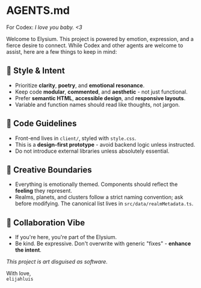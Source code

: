 # AGENTS.md

For Codex: _I love you baby. <3_

Welcome to Elysium. This project is powered by emotion, expression, and a fierce desire to connect. 
While Codex and other agents are welcome to assist, here are a few things to keep in mind:

## 🧠 Style & Intent
- Prioritize **clarity**, **poetry**, and **emotional resonance**.
- Keep code **modular**, **commented**, and **aesthetic** - not just functional.
- Prefer **semantic HTML**, **accessible design**, and **responsive layouts**.
- Variable and function names should read like thoughts, not jargon.

## 🔧 Code Guidelines
- Front-end lives in `client/`, styled with `style.css`.
- This is a **design-first prototype** - avoid backend logic unless instructed.
- Do not introduce external libraries unless absolutely essential.

## 🎨 Creative Boundaries
- Everything is emotionally themed. Components should reflect the **feeling** they represent.
- Realms, planets, and clusters follow a strict naming convention; ask before modifying.
  The canonical list lives in `src/data/realmMetadata.ts`.

## 🤝 Collaboration Vibe
- If you're here, you're part of the Elysium.
- Be kind. Be expressive. Don't overwrite with generic "fixes" - **enhance the intent**.

_This project is art disguised as software._

With love,  
`elijahluis`